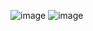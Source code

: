 ![image](https://github.com/user-attachments/assets/18318746-99ab-4b22-aad3-2aa012f59a65)
![image](https://github.com/user-attachments/assets/cf7e5c37-f6e4-4fe9-b6d9-d89d97d8cf93)
